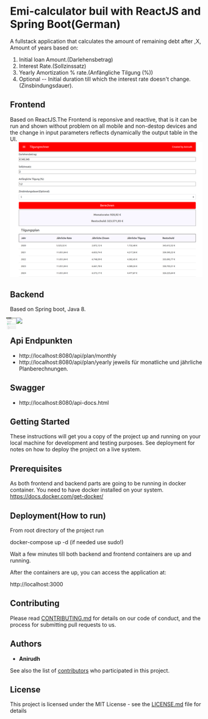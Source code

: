 # Emi-calculator buil with ReactJS and Spring Boot(German)

A fullstack application that calculates the amount of remaining debt after ,X, Amount of years based on:

1. Initial loan Amount.(Darlehensbetrag)
2. Interest Rate.(Sollzinssatz)
3. Yearly Amortization % rate.(Anfängliche Tilgung (%))
4. Optional -- Initial duration till which the interest rate doesn't change.(Zinsbindungsdauer).

## Frontend 
Based on ReactJS.The Frontend is reponsive and reactive, that is it can be run and shown without problem on all mobile and non-destop devices
and the change in input parameters reflects dynamically the output table in the UI.
![](tilgungform.png) 

## Backend
Based on Spring boot, Java 8.

![](api-docs.png) 
<img src="api_docs.png"
     alt="Api Docs"
     style="float: left; margin-left: -10px;height: 30px" />

## Api Endpunkten
- http://localhost:8080/api/plan/monthly
- http://localhost:8080/api/plan/yearly
jeweils für monatliche und jährliche Planberechnungen.

## Swagger
- http://localhost:8080/api-docs.html

## Getting Started

These instructions will get you a copy of the project up and running on your local machine for development and testing purposes. See deployment for notes on how to deploy the project on a live system.

## Prerequisites

As both frontend and backend parts are going to be running in docker container. You need to have docker installed on your system. 
https://docs.docker.com/get-docker/

## Deployment(How to run)

From root directory of the project run

docker-compose up -d (if needed use sudo!)

Wait a few minutes till both backend and frontend containers are up and running. 

After the containers are up, you can access the application at:

http://localhost:3000

## Contributing

Please read [CONTRIBUTING.md](https://gist.github.com/PurpleBooth/b24679402957c63ec426) for details on our code of conduct, and the process for submitting pull requests to us.

## Authors

* **Anirudh**

See also the list of [contributors](https://github.com/your/project/contributors) who participated in this project.

## License

This project is licensed under the MIT License - see the [LICENSE.md](LICENSE.md) file for details
